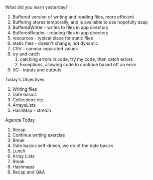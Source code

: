 What did you learn yesterday?

1. Buffered version of writing and reading files, more efficient
2. Buffering stores temporally, and is available to use hopefully asap
3. BufferedWriter - writes to files in app directory
4. BufferedReader - reading files in app directory
5. resources - typical place for static files
6. static files - doesn't change, not dynamic
7. CSV - comma separated values
8. try and catch
   1. catching errors in code, try my code, then catch errors
   2. Exceptions, allowing code to continue based off an error 
9.  I/O - inputs and outputs


Today's Objectives
1. Writing files
2. Date basics
3. Collections etc.
4. ArraysLists
5. HashMap - stretch

Agenda Today
1. Recap
2. Continue writing exercise
3. Break
4. Date basics self-driven, we do of the date basics
5. Lunch
6. Array Lists
7. Break
8. Hashmaps
9. Recap and Q&A


